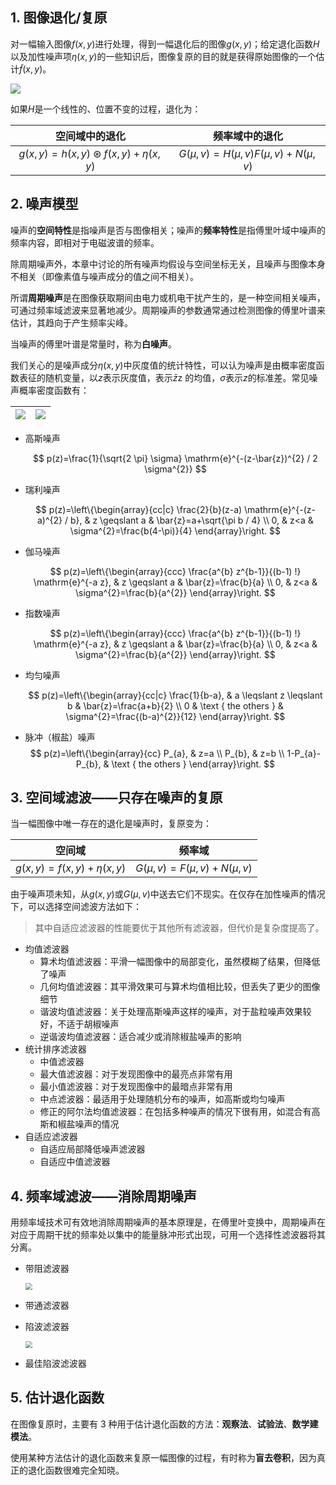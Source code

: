 ## 1. 图像退化/复原

对一幅输入图像$f(x,y)$进行处理，得到一幅退化后的图像$g(x,y)$；给定退化函数$H$以及加性噪声项$\eta(x,y)$的一些知识后，图像复原的目的就是获得原始图像的一个估计$\tilde{f}(x,y)$。

![](https://chua-n.gitee.io/figure-bed/notebook/杂技/CV/46.png)

如果$H$是一个线性的、位置不变的过程，退化为：

|                  空间域中的退化                  |              频率域中的退化               |
| :----------------------------------------------: | :---------------------------------------: |
| $g(x, y)=h(x, y) \circledast f(x, y)+\eta(x, y)$ | $G(\mu, v)=H(\mu, v) F(\mu, v)+N(\mu, v)$ |

## 2. 噪声模型

噪声的**空间特性**是指噪声是否与图像相关；噪声的**频率特性**是指傅里叶域中噪声的频率内容，即相对于电磁波谱的频率。

除周期噪声外，本章中讨论的所有噪声均假设与空间坐标无关，且噪声与图像本身不相关（即像素值与噪声成分的值之间不相关）。

所谓**周期噪声**是在图像获取期间由电力或机电干扰产生的，是一种空间相关噪声，可通过频率域滤波来显著地减少。周期噪声的参数通常通过检测图像的傅里叶谱来估计，其趋向于产生频率尖峰。

当噪声的傅里叶谱是常量时，称为**白噪声**。

我们关心的是噪声成分$\eta (x,y)$中灰度值的统计特性，可以认为噪声是由概率密度函数表征的随机变量，以$z$表示灰度值，表示$\bar{z}$z 的均值，$σ$表示$z$的标准差。常见噪声概率密度函数有：

| ![](https://chua-n.gitee.io/figure-bed/notebook/杂技/CV/47.png) | ![](https://chua-n.gitee.io/figure-bed/notebook/杂技/CV/48.png) |
| --------------------------------------------------------------- | --------------------------------------------------------------- |

-   高斯噪声

    $$
    p(z)=\frac{1}{\sqrt{2 \pi} \sigma} \mathrm{e}^{-(z-\bar{z})^{2} / 2 \sigma^{2}}
    $$

-   瑞利噪声

    $$
    p(z)=\left\{\begin{array}{cc|c}
    \frac{2}{b}(z-a) \mathrm{e}^{-(z-a)^{2} / b}, & z \geqslant a & \bar{z}=a+\sqrt{\pi b / 4} \\
    0, & z<a & \sigma^{2}=\frac{b(4-\pi)}{4}
    \end{array}\right.
    $$

-   伽马噪声

    $$
    p(z)=\left\{\begin{array}{ccc}
    \frac{a^{b} z^{b-1}}{(b-1) !} \mathrm{e}^{-a z}, & z \geqslant a & \bar{z}=\frac{b}{a} \\
    0, & z<a & \sigma^{2}=\frac{b}{a^{2}}
    \end{array}\right.
    $$

-   指数噪声

    $$
    p(z)=\left\{\begin{array}{ccc}
    \frac{a^{b} z^{b-1}}{(b-1) !} \mathrm{e}^{-a z}, & z \geqslant a & \bar{z}=\frac{b}{a} \\
    0, & z<a & \sigma^{2}=\frac{b}{a^{2}}
    \end{array}\right.
    $$

-   均匀噪声

    $$
    p(z)=\left\{\begin{array}{cc|c}
    \frac{1}{b-a}, & a \leqslant z \leqslant b & \bar{z}=\frac{a+b}{2} \\
    0 & \text { the others } & \sigma^{2}=\frac{(b-a)^{2}}{12}
    \end{array}\right.
    $$

-   脉冲（椒盐）噪声
    $$
    p(z)=\left\{\begin{array}{cc}
    P_{a}, & z=a \\
    P_{b}, & z=b \\
    1-P_{a}-P_{b}, & \text { the others }
    \end{array}\right.
    $$

## 3. 空间域滤波——只存在噪声的复原

当一幅图像中唯一存在的退化是噪声时，复原变为：

|          空间域           |            频率域            |
| :-----------------------: | :--------------------------: |
| $g(x,y)=f(x,y)+\eta(x,y)$ | $G(\mu,v)=F(\mu,v)+N(\mu,v)$ |

由于噪声项未知，从$g(x,y)$或$G(\mu,v)$中送去它们不现实。在仅存在加性噪声的情况下，可以选择空间滤波方法如下：

> 其中自适应滤波器的性能要优于其他所有滤波器，但代价是复杂度提高了。

-   均值滤波器
    -   算术均值滤波器：平滑一幅图像中的局部变化，虽然模糊了结果，但降低了噪声
    -   几何均值滤波器：其平滑效果可与算术均值相比较，但丢失了更少的图像细节
    -   谐波均值滤波器：关于处理高斯噪声这样的噪声，对于盐粒噪声效果较好，不适于胡椒噪声
    -   逆谐波均值滤波器：适合减少或消除椒盐噪声的影响
-   统计排序滤波器
    -   中值滤波器
    -   最大值滤波器：对于发现图像中的最亮点非常有用
    -   最小值滤波器：对于发现图像中的最暗点非常有用
    -   中点滤波器：最适用于处理随机分布的噪声，如高斯或均匀噪声
    -   修正的阿尔法均值滤波器：在包括多种噪声的情况下很有用，如混合有高斯和椒盐噪声的情况
-   自适应滤波器
    -   自适应局部降低噪声滤波器
    -   自适应中值滤波器

## 4. 频率域滤波——消除周期噪声

用频率域技术可有效地消除周期噪声的基本原理是，在傅里叶变换中，周期噪声在对应于周期干扰的频率处以集中的能量脉冲形式出现，可用一个选择性滤波器将其分离。

-   带阻滤波器

    <img src="https://chua-n.gitee.io/figure-bed/notebook/杂技/CV/49.png" style="zoom:67%;" />

-   带通滤波器

-   陷波滤波器

    <img src="https://chua-n.gitee.io/figure-bed/notebook/杂技/CV/50.png" style="zoom:67%;" />

-   最佳陷波滤波器

## 5. 估计退化函数

在图像复原时，主要有 3 种用于估计退化函数的方法：**观察法**、**试验法**、**数学建模法**。

使用某种方法估计的退化函数来复原一幅图像的过程，有时称为**盲去卷积**，因为真正的退化函数很难完全知晓。
